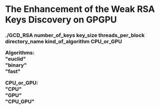 # The Enhancement of the Weak RSA Keys Discovery on GPGPU
  <h3>./GCD_RSA number_of_keys key_size threads_per_block directory_name kind_of_algorithm CPU_or_GPU</br>

  Algorithms:</br>
  	"euclid"</br>
  	"binary"</br>
  	"fast"</br>

  CPU_or_GPU:</br>
  	"CPU"</br>
  	"GPU"</br>
	"CPU_GPU"</br>
</h3>
